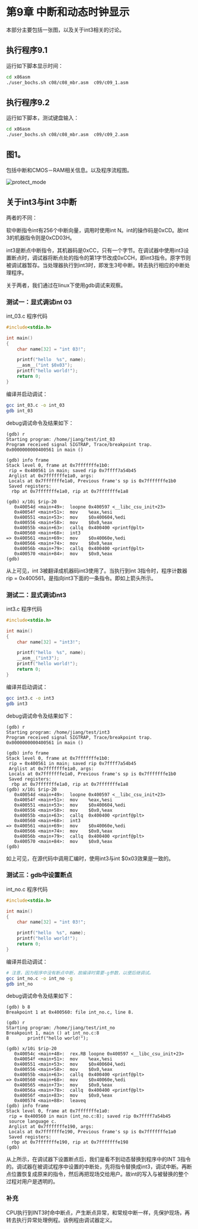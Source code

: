 
# 第9章 中断和动态时钟显示

本部分主要包括一张图，以及关于int3相关的讨论。

## 执行程序9.1

运行如下脚本显示时间：
```bash
cd x86asm 
./user_bochs.sh c08/c08_mbr.asm  c09/c09_1.asm 
```

## 执行程序9.2

运行如下脚本，测试键盘输入：
```bash
cd x86asm 
./user_bochs.sh c08/c08_mbr.asm  c09/c09_2.asm 
```


## 图1。

包括中断和CMOS－RAM相关信息。以及程序流程图。

![protect_mode](https://github.com/jkak/x86asm/blob/master/c09/c9.png)


## 关于int3与int 3中断

两者的不同：

软中断指令int有256个中断向量，调用时使用int N。int的操作码是0xCD。故int 3的机器指令则是0xCD03H。

int3是断点中断指令，其机器码是0xCC，只有一个字节。在调试器中使用int3设置断点时，调试器将断点处的指令的第1字节改成0xCCH，即int3指令。原字节则被调试器暂存。当处理器执行到int3时，即发生3号中断。转去执行相应的中断处理程序。

关于两者，我们通过在linux下使用gdb调试来观察。

### 测试一：显式调试int 03
int_03.c 程序代码
```c
#include<stdio.h>

int main()
{
    char name[32] = "int 03!";

    printf("hello  %s", name);
    __asm__("int $0x03");
    printf("hello world!");
    return 0;
}
```

编译并启动调试：
```bash
gcc int_03.c -o int_03
gdb int_03
```

debug调试命令及结果如下：
```gdb
(gdb) r
Starting program: /home/jiang/test/int_03 
Program received signal SIGTRAP, Trace/breakpoint trap.
0x0000000000400561 in main ()

(gdb) info frame
Stack level 0, frame at 0x7fffffffe1b0:
 rip = 0x400561 in main; saved rip 0x7ffff7a54b45
 Arglist at 0x7fffffffe1a0, args: 
 Locals at 0x7fffffffe1a0, Previous frame's sp is 0x7fffffffe1b0
 Saved registers:
  rbp at 0x7fffffffe1a0, rip at 0x7fffffffe1a8

(gdb) x/10i $rip-20
   0x40054d <main+49>:  loopne 0x400597 <__libc_csu_init+23>
   0x40054f <main+51>:  mov    %eax,%esi
   0x400551 <main+53>:  mov    $0x400604,%edi
   0x400556 <main+58>:  mov    $0x0,%eax
   0x40055b <main+63>:  callq  0x400400 <printf@plt>
   0x400560 <main+68>:  int3   
=> 0x400561 <main+69>:  mov    $0x40060e,%edi
   0x400566 <main+74>:  mov    $0x0,%eax
   0x40056b <main+79>:  callq  0x400400 <printf@plt>
   0x400570 <main+84>:  mov    $0x0,%eax
(gdb) 
```

从上可见，int 3被翻译成机器码int3使用了。当执行到int 3指令时，程序计数器rip = 0x400561，是指向int3下面的一条指令。即如上箭头所示。

### 测试二：显式调试int3
int3.c 程序代码
```c
#include<stdio.h>

int main()
{
    char name[32] = "int3!";

    printf("hello  %s", name);
    __asm__("int3");
    printf("hello world!");
    return 0;
}
```

编译并启动调试：
```bash
gcc int3.c -o int3
gdb int3
```

debug调试命令及结果如下：
```gdb
(gdb) r
Starting program: /home/jiang/test/int3 
Program received signal SIGTRAP, Trace/breakpoint trap.
0x0000000000400561 in main ()

(gdb) info frame
Stack level 0, frame at 0x7fffffffe1b0:
 rip = 0x400561 in main; saved rip 0x7ffff7a54b45
 Arglist at 0x7fffffffe1a0, args: 
 Locals at 0x7fffffffe1a0, Previous frame's sp is 0x7fffffffe1b0
 Saved registers:
  rbp at 0x7fffffffe1a0, rip at 0x7fffffffe1a8
(gdb) x/10i $rip-20
   0x40054d <main+49>:  loopne 0x400597 <__libc_csu_init+23>
   0x40054f <main+51>:  mov    %eax,%esi
   0x400551 <main+53>:  mov    $0x400604,%edi
   0x400556 <main+58>:  mov    $0x0,%eax
   0x40055b <main+63>:  callq  0x400400 <printf@plt>
   0x400560 <main+68>:  int3   
=> 0x400561 <main+69>:  mov    $0x40060e,%edi
   0x400566 <main+74>:  mov    $0x0,%eax
   0x40056b <main+79>:  callq  0x400400 <printf@plt>
   0x400570 <main+84>:  mov    $0x0,%eax
(gdb) 

```
如上可见，在源代码中调用汇编时，使用int3与int $0x03效果是一致的。

### 测试三：gdb中设置断点
int_no.c 程序代码
```c
#include<stdio.h>

int main()
{
    char name[32] = "int 03!";

    printf("hello  %s", name);
    printf("hello world!");
    return 0;
}
```

编译并启动调试：
```bash
# 注意，因为程序中没有断点中断，故编译时需要-g参数，以便后继调试。
gcc int_no.c -o int_no -g
gdb int_no 
```

debug调试命令及结果如下：
```gdb
(gdb) b 8 
Breakpoint 1 at 0x400560: file int_no.c, line 8.

(gdb) r
Starting program: /home/jiang/test/int_no 
Breakpoint 1, main () at int_no.c:8
8       printf("hello world!");

(gdb) x/10i $rip-20
   0x40054c <main+48>:  rex.RB loopne 0x400597 <__libc_csu_init+23>
   0x40054f <main+51>:  mov    %eax,%esi
   0x400551 <main+53>:  mov    $0x400604,%edi
   0x400556 <main+58>:  mov    $0x0,%eax
   0x40055b <main+63>:  callq  0x400400 <printf@plt>
=> 0x400560 <main+68>:  mov    $0x40060e,%edi
   0x400565 <main+73>:  mov    $0x0,%eax
   0x40056a <main+78>:  callq  0x400400 <printf@plt>
   0x40056f <main+83>:  mov    $0x0,%eax
   0x400574 <main+88>:  leaveq 
(gdb) info frame
Stack level 0, frame at 0x7fffffffe1a0:
 rip = 0x400560 in main (int_no.c:8); saved rip 0x7ffff7a54b45
 source language c.
 Arglist at 0x7fffffffe190, args: 
 Locals at 0x7fffffffe190, Previous frame's sp is 0x7fffffffe1a0
 Saved registers:
  rbp at 0x7fffffffe190, rip at 0x7fffffffe198
(gdb) 

```

从上所示，在调试器下设置断点后，我们是看不到动态替换到程序中的INT 3指令的。调试器在被调试程序中设置的中断处，先将指令替换成int3，调试中断。再断点位置恢复成原来的指令，然后再把现场交给用户。故int的写入与被替换的整个过程对用户是透明的。

### 补充
CPU执行到INT3时命中断点，产生断点异常，和常规中断一样，先保护现场，再转去执行异常处理例程。该例程由调试器定义。


